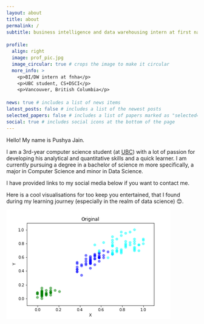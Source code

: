 ```yaml
---
layout: about
title: about
permalink: /
subtitle: business intelligence and data warehousing intern at first nations health authority

profile:
  align: right
  image: prof_pic.jpg
  image_circular: true # crops the image to make it circular
  more_info: >
    <p>BI/DW intern at fnha</p>
    <p>UBC student, CS+DSCI</p>
    <p>Vancouver, British Columbia</p>

news: true # includes a list of news items
latest_posts: false # includes a list of the newest posts
selected_papers: false # includes a list of papers marked as "selected={true}"
social: true # includes social icons at the bottom of the page
---
```


Hello! My name is Pushya Jain.

I am a 3rd-year computer science student (at [UBC](https://www.ubc.ca/)) with a lot of passion for developing his analytical and quantitative skills and a quick learner. I am currently pursuing a degree in a bachelor of science m more specifically, a major in Computer Science and minor in Data Science.

I have provided links to my social media below if you want to contact me.

Here is a cool visualisations for too keep you entertained, that I found during my learning journey (especially in the realm of data science) 😊.

![](https://raw.githubusercontent.com/Jeanselme/VisualizerTransformation/master/images/iris.gif)

